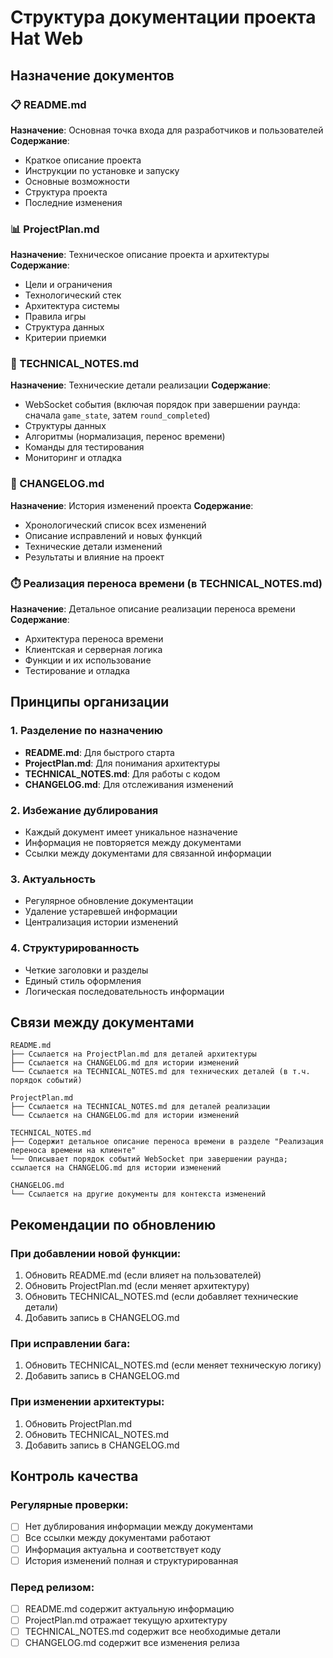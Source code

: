 # Структура документации проекта Hat Web

## Назначение документов

### 📋 README.md
**Назначение**: Основная точка входа для разработчиков и пользователей
**Содержание**: 
- Краткое описание проекта
- Инструкции по установке и запуску
- Основные возможности
- Структура проекта
- Последние изменения

### 📊 ProjectPlan.md
**Назначение**: Техническое описание проекта и архитектуры
**Содержание**:
- Цели и ограничения
- Технологический стек
- Архитектура системы
- Правила игры
- Структура данных
- Критерии приемки

### 🔧 TECHNICAL_NOTES.md
**Назначение**: Технические детали реализации
**Содержание**:
- WebSocket события (включая порядок при завершении раунда: сначала `game_state`, затем `round_completed`)
- Структуры данных
- Алгоритмы (нормализация, перенос времени)
- Команды для тестирования
- Мониторинг и отладка

### 📝 CHANGELOG.md
**Назначение**: История изменений проекта
**Содержание**:
- Хронологический список всех изменений
- Описание исправлений и новых функций
- Технические детали изменений
- Результаты и влияние на проект

### ⏱️ Реализация переноса времени (в TECHNICAL_NOTES.md)
**Назначение**: Детальное описание реализации переноса времени
**Содержание**:
- Архитектура переноса времени
- Клиентская и серверная логика
- Функции и их использование
- Тестирование и отладка

## Принципы организации

### 1. Разделение по назначению
- **README.md**: Для быстрого старта
- **ProjectPlan.md**: Для понимания архитектуры
- **TECHNICAL_NOTES.md**: Для работы с кодом
- **CHANGELOG.md**: Для отслеживания изменений

### 2. Избежание дублирования
- Каждый документ имеет уникальное назначение
- Информация не повторяется между документами
- Ссылки между документами для связанной информации

### 3. Актуальность
- Регулярное обновление документации
- Удаление устаревшей информации
- Централизация истории изменений

### 4. Структурированность
- Четкие заголовки и разделы
- Единый стиль оформления
- Логическая последовательность информации

## Связи между документами

```
README.md
├── Ссылается на ProjectPlan.md для деталей архитектуры
├── Ссылается на CHANGELOG.md для истории изменений
└── Ссылается на TECHNICAL_NOTES.md для технических деталей (в т.ч. порядок событий)

ProjectPlan.md
├── Ссылается на TECHNICAL_NOTES.md для деталей реализации
└── Ссылается на CHANGELOG.md для истории изменений

TECHNICAL_NOTES.md
├── Содержит детальное описание переноса времени в разделе "Реализация переноса времени на клиенте"
└── Описывает порядок событий WebSocket при завершении раунда; ссылается на CHANGELOG.md для истории изменений

CHANGELOG.md
└── Ссылается на другие документы для контекста изменений
```

## Рекомендации по обновлению

### При добавлении новой функции:
1. Обновить README.md (если влияет на пользователей)
2. Обновить ProjectPlan.md (если меняет архитектуру)
3. Обновить TECHNICAL_NOTES.md (если добавляет технические детали)
4. Добавить запись в CHANGELOG.md

### При исправлении бага:
1. Обновить TECHNICAL_NOTES.md (если меняет техническую логику)
2. Добавить запись в CHANGELOG.md

### При изменении архитектуры:
1. Обновить ProjectPlan.md
2. Обновить TECHNICAL_NOTES.md
3. Добавить запись в CHANGELOG.md

## Контроль качества

### Регулярные проверки:
- [ ] Нет дублирования информации между документами
- [ ] Все ссылки между документами работают
- [ ] Информация актуальна и соответствует коду
- [ ] История изменений полная и структурированная

### Перед релизом:
- [ ] README.md содержит актуальную информацию
- [ ] ProjectPlan.md отражает текущую архитектуру
- [ ] TECHNICAL_NOTES.md содержит все необходимые детали
- [ ] CHANGELOG.md содержит все изменения релиза
